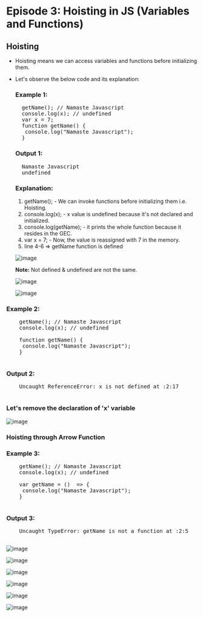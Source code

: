 # Episode 3: Hoisting in JS (Variables and Functions)

## Hoisting
- Hoisting means we can access variables and functions before initializing them.

- Let's observe the below code and its explanation:
  ### Example 1:
  <pre>
    getName(); // Namaste Javascript
    console.log(x); // undefined
    var x = 7;
    function getName() {
     console.log("Namaste Javascript");
    }
  </pre>

  ### Output 1:
  <pre>
    Namaste Javascript
    undefined
  </pre>

  ### Explanation:
  1) getName(); - We can invoke functions before initializing them i.e. Hoisting.
  2) console.log(x); - x value is undefined because it's not declared and initialized.
  3) console.log(getName); - it prints the whole function because it resides in the GEC.
  4) var x = 7; - Now, the value is reassigned with 7 in the memory.
  5) line 4-6 => getName function is defined

  ![image](https://github.com/ReddyDivya/rd-namaste-javaScript/assets/34181144/e4908ed9-f39f-4082-b654-76afdfa32a3f)

  **Note:** Not defined & undefined are not the same.

  ![image](https://github.com/ReddyDivya/rd-namaste-javaScript/assets/34181144/d07579e8-bc64-4fca-b508-92d0f37b6e42)

  ![image](https://github.com/ReddyDivya/rd-namaste-javaScript/assets/34181144/094e9ec8-c8ad-49fe-a432-de9d4629ad5c)

 ### Example 2:
  <pre>
    getName(); // Namaste Javascript
    console.log(x); // undefined
    
    function getName() {
     console.log("Namaste Javascript");
    }
  </pre>

  ### Output 2:
  <pre>
    Uncaught ReferenceError: x is not defined at <anonymous>:2:17
  </pre>

  ### Let's remove the declaration of 'x' variable
  ![image](https://github.com/ReddyDivya/rd-namaste-javaScript/assets/34181144/e622855e-563c-498c-9a16-ca5e6fea3188)

  ### Hoisting through Arrow Function

  ### Example 3:
  <pre>
    getName(); // Namaste Javascript
    console.log(x); // undefined
    
    var getName = ()  => {
     console.log("Namaste Javascript");
    }
  </pre>

  ### Output 3:
  <pre>
    Uncaught TypeError: getName is not a function at <anonymous>:2:5
  </pre>
  ![image](https://github.com/ReddyDivya/rd-namaste-javaScript/assets/34181144/ba7f54e3-0124-4a51-a518-efe80e419c65)

  ![image](https://github.com/ReddyDivya/rd-namaste-javaScript/assets/34181144/d8ceb2e2-7d36-47d3-a882-552e0c58e58a)

  ![image](https://github.com/ReddyDivya/rd-namaste-javaScript/assets/34181144/bee337e8-743f-4a11-a857-a2ccc04492ca)

  ![image](https://github.com/ReddyDivya/rd-namaste-javaScript/assets/34181144/df9382c7-dbf9-4573-a55f-51a3cfe863be)

  ![image](https://github.com/ReddyDivya/rd-namaste-javaScript/assets/34181144/672d72ea-ec03-4977-9315-b4545334c891)

  ![image](https://github.com/ReddyDivya/rd-namaste-javaScript/assets/34181144/c126801a-d7ea-411f-ab3a-fc9da1179b23)

